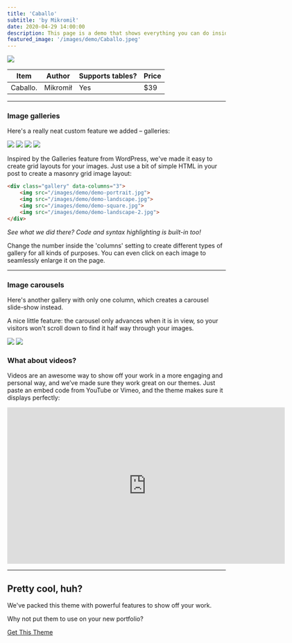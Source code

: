 ```yaml
---
title: 'Caballo'
subtitle: 'by Mikromił'
date: 2020-04-29 14:00:00
description: This page is a demo that shows everything you can do inside portfolio and blog posts.
featured_image: '/images/demo/Caballo.jpeg'
---
```


![](/images/demo/Caballo.jpeg)



| Item                 | Author        | Supports tables? | Price |
|----------------------|---------------|------------------|-------|
| Caballo.             | Mikromił      | Yes              | $39   |


---

### Image galleries

Here's a really neat custom feature we added – galleries:

<div class="gallery" data-columns="3">
	<img src="/images/demo/Koziol.jpeg">
	<img src="/images/demo/Caballo.jpeg">
	<img src="/images/demo/CaballoBlack.jpeg">
	<img src="/images/demo/demo-landscape-2.jpg">
</div>

Inspired by the Galleries feature from WordPress, we've made it easy to create grid layouts for your images. Just use a bit of simple HTML in your post to create a masonry grid image layout:

```html
<div class="gallery" data-columns="3">
    <img src="/images/demo/demo-portrait.jpg">
    <img src="/images/demo/demo-landscape.jpg">
    <img src="/images/demo/demo-square.jpg">
    <img src="/images/demo/demo-landscape-2.jpg">
</div>
```

*See what we did there? Code and syntax highlighting is built-in too!*

Change the number inside the 'columns' setting to create different types of gallery for all kinds of purposes. You can even click on each image to seamlessly enlarge it on the page.

---

### Image carousels

Here's another gallery with only one column, which creates a carousel slide-show instead.

A nice little feature: the carousel only advances when it is in view, so your visitors won't scroll down to find it half way through your images.

<div class="gallery" data-columns="1">
	<img src="/images/demo/Caballo.jpeg">
	<img src="/images/demo/CaballoBlack.jpeg">
</div>

### What about videos?

Videos are an awesome way to show off your work in a more engaging and personal way, and we’ve made sure they work great on our themes. Just paste an embed code from YouTube or Vimeo, and the theme makes sure it displays perfectly:

<iframe src="https://player.vimeo.com/video/148003889" width="640" height="360" frameborder="0" allowfullscreen></iframe>

---

## Pretty cool, huh?

We've packed this theme with powerful features to show off your work.

Why not put them to use on your new portfolio?

<a href="https://jekyllthemes.io/theme/duet-portfolio-jekyll-theme" class="button button--large">Get This Theme</a>
